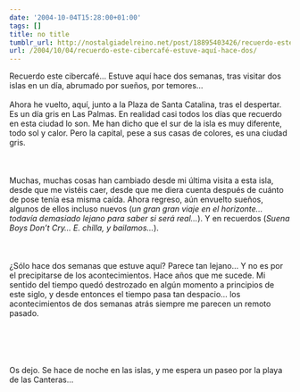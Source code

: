 ```yaml
---
date: '2004-10-04T15:28:00+01:00'
tags: []
title: no title
tumblr_url: http://nostalgiadelreino.net/post/18895403426/recuerdo-este-cibercafé-estuve-aquí-hace-dos
url: /2004/10/04/recuerdo-este-cibercafé-estuve-aquí-hace-dos/
---
```


<p>Recuerdo este cibercafé&hellip; Estuve aquí hace dos semanas, tras visitar dos islas en un día, abrumado por sueños, por temores&hellip;<br/><br/>Ahora he vuelto, aquí, junto a la Plaza de Santa Catalina, tras el despertar. Es un día gris en Las Palmas. En realidad casi todos los días que recuerdo en esta ciudad lo son. Me han dicho que el sur de la isla es muy diferente, todo sol y calor. Pero la capital, pese a sus casas de colores, es una ciudad gris.<br/><br/><br/><br/>Muchas, muchas cosas han cambiado desde mi última visita a esta isla, desde que me vistéis caer, desde que me diera cuenta después de cuánto de pose tenía esa misma caída. Ahora regreso, aún envuelto sueños, algunos de ellos incluso nuevos (<em>un gran gran viaje en el horizonte&hellip; todavía demasiado lejano para saber si será real&hellip;</em>). Y en recuerdos (<em>Suena Boys Don&rsquo;t Cry&hellip; E. chilla, y bailamos&hellip;</em>).<br/><br/><br/><br/>¿Sólo hace dos semanas que estuve aquí? Parece tan lejano&hellip; Y no es por el precipitarse de los acontecimientos. Hace años que me sucede. Mi sentido del tiempo quedó destrozado en algún momento a principios de este siglo, y desde entonces el tiempo pasa tan despacio&hellip; los acontecimientos de dos semanas atrás siempre me parecen un remoto pasado.<br/><br/><br/><br/><br/><br/>Os dejo. Se hace de noche en las islas, y me espera un paseo por la playa de las Canteras&hellip;</p><div class="blogger-post-footer"><img width="1" height="1" src="https://blogger.googleusercontent.com/tracker/1180118427259117074-1744571567985194489?l=nostalgiadelreino.blogspot.com" alt=""/></div>
